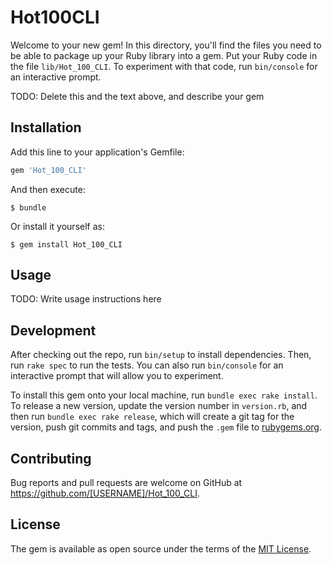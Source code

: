 # Hot100CLI

Welcome to your new gem! In this directory, you'll find the files you need to be able to package up your Ruby library into a gem. Put your Ruby code in the file `lib/Hot_100_CLI`. To experiment with that code, run `bin/console` for an interactive prompt.

TODO: Delete this and the text above, and describe your gem

## Installation

Add this line to your application's Gemfile:

```ruby
gem 'Hot_100_CLI'
```

And then execute:

    $ bundle

Or install it yourself as:

    $ gem install Hot_100_CLI

## Usage

TODO: Write usage instructions here

## Development

After checking out the repo, run `bin/setup` to install dependencies. Then, run `rake spec` to run the tests. You can also run `bin/console` for an interactive prompt that will allow you to experiment.

To install this gem onto your local machine, run `bundle exec rake install`. To release a new version, update the version number in `version.rb`, and then run `bundle exec rake release`, which will create a git tag for the version, push git commits and tags, and push the `.gem` file to [rubygems.org](https://rubygems.org).

## Contributing

Bug reports and pull requests are welcome on GitHub at https://github.com/[USERNAME]/Hot_100_CLI.


## License

The gem is available as open source under the terms of the [MIT License](http://opensource.org/licenses/MIT).

